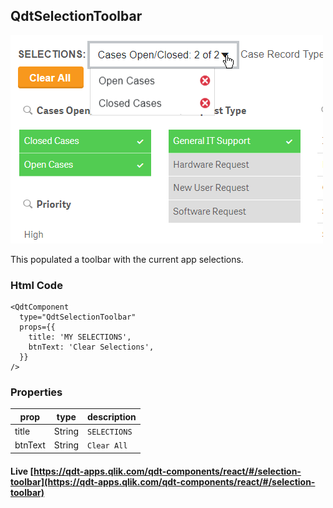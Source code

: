 ## QdtSelectionToolbar

![QdtSelectionToolbar](docs/assets/selectionToolbar.png "QdtSelectionToolbar")

This populated a toolbar with the current app selections.

### Html Code

```
<QdtComponent
  type="QdtSelectionToolbar"
  props={{
    title: 'MY SELECTIONS',
    btnText: 'Clear Selections',
  }}
/>
```

### Properties

| prop             | type          | description   |
| ---------------- | ------------- | ------------- |
| title            | String        | `SELECTIONS`  |
| btnText          | String        | `Clear All `  |


#### Live [https://qdt-apps.qlik.com/qdt-components/react/#/selection-toolbar](https://qdt-apps.qlik.com/qdt-components/react/#/selection-toolbar)